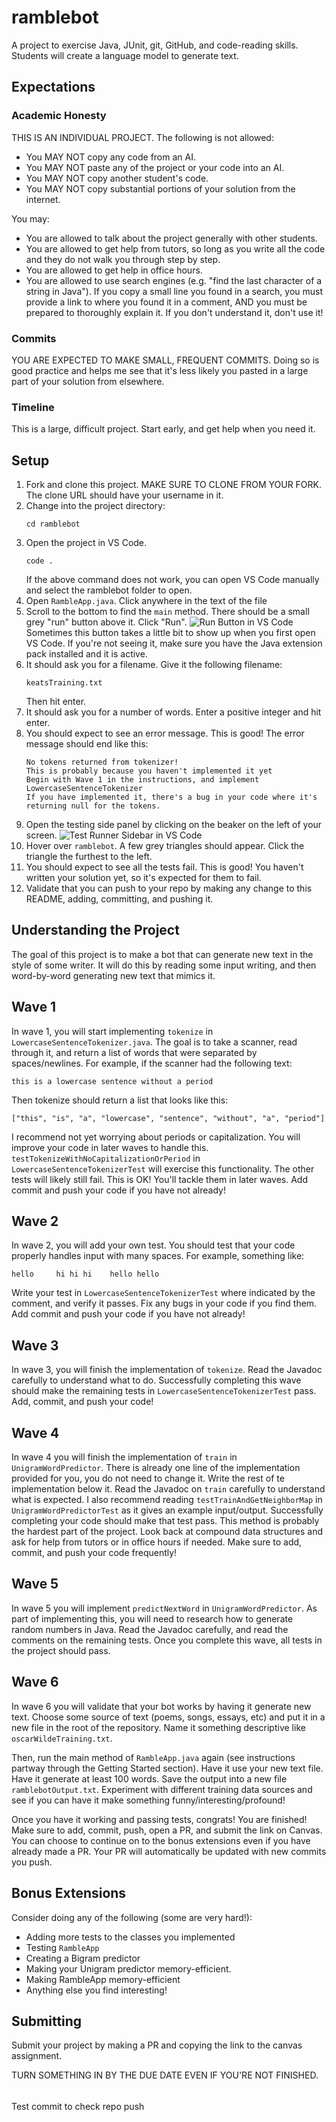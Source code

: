# ramblebot

A project to exercise Java, JUnit, git, GitHub, and code-reading skills. Students will create a language model to generate text.

## Expectations

### Academic Honesty

THIS IS AN INDIVIDUAL PROJECT. The following is not allowed:
- You MAY NOT copy any code from an AI.
- You MAY NOT paste any of the project or your code into an AI.
- You MAY NOT copy another student's code.
- You MAY NOT copy substantial portions of your solution from the internet.

You may:
- You are allowed to talk about the project generally with other students.
- You are allowed to get help from tutors, so long as you write all the code and they do not walk you through step by step.
- You are allowed to get help in office hours.
- You are allowed to use search engines (e.g. "find the last character of a string in Java"). If you copy a small line you found in a search, you must provide a link to where you found it in a comment, AND you must be prepared to thoroughly explain it. If you don't understand it, don't use it!

### Commits

YOU ARE EXPECTED TO MAKE SMALL, FREQUENT COMMITS. Doing so is good practice and helps me see that it's less likely you pasted in a large part of your solution from elsewhere.

### Timeline
This is a large, difficult project. Start early, and get help when you need it.

## Setup

1. Fork and clone this project. MAKE SURE TO CLONE FROM YOUR FORK. The clone URL should have your username in it.
1. Change into the project directory:
    ```
    cd ramblebot
    ```
1. Open the project in VS Code.
    ```
    code .
    ```
    If the above command does not work, you can open VS Code manually and select the ramblebot folder to open.
1. Open `RambleApp.java`. Click anywhere in the text of the file
1. Scroll to the bottom to find the `main` method. There should be a small grey "run" button above it. Click "Run".
![Run Button in VS Code](images/run_button.png)
Sometimes this button takes a little bit to show up when you first open VS Code. If you're not seeing it, make sure you have the Java extension pack installed and it is active.
1. It should ask you for a filename. Give it the following filename:
    ```
    keatsTraining.txt
    ```
    Then hit enter.
1. It should ask you for a number of words. Enter a positive integer and hit enter.
1. You should expect to see an error message. This is good! The error message should end like this:
    ```
    No tokens returned from tokenizer!
    This is probably because you haven't implemented it yet
    Begin with Wave 1 in the instructions, and implement LowercaseSentenceTokenizer
    If you have implemented it, there's a bug in your code where it's returning null for the tokens.
    ```
1. Open the testing side panel by clicking on the beaker on the left of your screen. ![Test Runner Sidebar in VS Code](images/test_runner.png)
1. Hover over `ramblebot`. A few grey triangles should appear. Click the triangle the furthest to the left.
1. You should expect to see all the tests fail. This is good! You haven't written your solution yet, so it's expected for them to fail.
1. Validate that you can push to your repo by making any change to this README, adding, committing, and pushing it.

## Understanding the Project

The goal of this project is to make a bot that can generate new text in the style of some writer. It will do this by reading some input writing, and then word-by-word generating new text that mimics it.

## Wave 1
In wave 1, you will start implementing `tokenize` in `LowercaseSentenceTokenizer.java`. The goal is to take a scanner, read through it, and return a list of words that were separated by spaces/newlines. For example, if the scanner had the following text:
```
this is a lowercase sentence without a period
```
Then tokenize should return a list that looks like this:
```
["this", "is", "a", "lowercase", "sentence", "without", "a", "period"]
```

I recommend not yet worrying about periods or capitalization. You will improve your code in later waves to handle this. `testTokenizeWithNoCapitalizationOrPeriod` in `LowercaseSentenceTokenizerTest` will exercise this functionality. The other tests will likely still fail. This is OK! You'll tackle them in later waves. Add commit and push your code if you have not already!

## Wave 2
In wave 2, you will add your own test. You should test that your code properly handles input with many spaces. For example, something like: 
```
hello     hi hi hi    hello hello
```
Write your test in `LowercaseSentenceTokenizerTest` where indicated by the comment, and verify it passes. Fix any bugs in your code if you find them. Add commit and push your code if you have not already!

## Wave 3
In wave 3, you will finish the implementation of `tokenize`. Read the Javadoc carefully to understand what to do. Successfully completing this wave should make the remaining tests in `LowercaseSentenceTokenizerTest` pass. Add, commit, and push your code!

## Wave 4
In wave 4 you will finish the implementation of `train` in `UnigramWordPredictor`. There is already one line of the implementation provided for you, you do not need to change it. Write the rest of te implementation below it. Read the Javadoc on `train` carefully to understand what is expected. I also recommend reading `testTrainAndGetNeighborMap` in `UnigramWordPredictorTest` as it gives an example input/output. Successfully completing your code should make that test pass. This method is probably the hardest part of the project. Look back at compound data structures and ask for help from tutors or in office hours if needed. Make sure to add, commit, and push your code frequently!

## Wave 5
In wave 5 you will implement `predictNextWord` in `UnigramWordPredictor`. As part of implementing this, you will need to research how to generate random numbers in Java. Read the Javadoc carefully, and read the comments on the remaining tests. Once you complete this wave, all tests in the project should pass.

## Wave 6
In wave 6 you will validate that your bot works by having it generate new text. Choose some source of text (poems, songs, essays, etc) and put it in a new file in the root of the repository. Name it something descriptive like `oscarWildeTraining.txt`.

Then, run the main method of `RambleApp.java` again (see instructions partway through the Getting Started section). Have it use your new text file. Have it generate at least 100 words. Save the output into a new file `ramblebotOutput.txt`. Experiment with different training data sources and see if you can have it make something funny/interesting/profound!

Once you have it working and passing tests, congrats! You are finished! Make sure to add, commit, push, open a PR, and submit the link on Canvas. You can choose to continue on to the bonus extensions even if you have already made a PR. Your PR will automatically be updated with new commits you push.

## Bonus Extensions
Consider doing any of the following (some are very hard!):
- Adding more tests to the classes you implemented
- Testing `RambleApp`
- Creating a Bigram predictor
- Making your Unigram predictor memory-efficient.
- Making RambleApp memory-efficient
- Anything else you find interesting!

## Submitting
Submit your project by making a PR and copying the link to the canvas assignment.

TURN SOMETHING IN BY THE DUE DATE EVEN IF YOU'RE NOT FINISHED.

######
Test commit to check repo push


